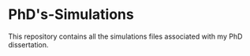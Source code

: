 # PhD's-Simulations
This repository contains all the simulations files associated with my PhD dissertation.
